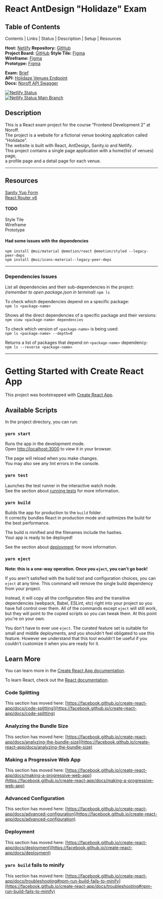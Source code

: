 # React AntDesign "Holidaze" Exam

## Table of Contents

Contents | Links | Status | Description | Setup | Resources

**Host:** [Netlify](https://exam-holidaze.netlify.app/)
**Repository:** [GitHub](https://github.com/siljeangelvik/react-antd-holidaze-exam)  
**Project Board:** [GitHub]()
**Style Tile:** [Figma]()  
**Wireframe:** [Figma]()  
**Prototype:** [Figma]()

**Exam:** [Brief](https://content.noroff.dev/project-exam-2/brief.html)  
**API:** [Holidaze Venues Endpoint](https://nf-api.onrender.com/api/v1/holidaze/venues)  
**Docs:** [Noroff API Swagger](https://nf-api.onrender.com/docs/static/index.html#/holidaze-venues/get_api_v1_holidaze_venues__id_)  

[![Netlify Status](https://api.netlify.com/api/v1/badges/39caaf7a-be52-4896-87a3-0ecf29d801f8/deploy-status)](https://app.netlify.com/sites/exam-holidaze/deploys)  
[![Netlify Status Main Branch](https://api.netlify.com/api/v1/badges/39caaf7a-be52-4896-87a3-0ecf29d801f8/deploy-status)](https://app.netlify.com/sites/exam-holidaze/deploy=status?branch=main)  



## Description

This is a React exam project for the course "Frontend Development 2" at Noroff.   
The project is a website for a fictional venue booking application called "Holidaze".   
The website is built with React, AntDesign, Sanity.io and Netlify.   
This project contains a single page application with a home(list of venues) page,   
a profile page and a detail page for each venue.

---

## Resources

[Sanity Yup Form](https://www.sanity.io/guides/form-validation-with-npm-yup)  
[React Router v6](https://www.youtube.com/watch?v=Ul3y1LXxzdU)

#### TODO
Style Tile  
Wireframe  
Prototype

#### Had some issues with the dependencies
`npm install @mui/material @emotion/react @emotion/styled --legacy-peer-deps`  
`npm install @mui/icons-material--legacy-peer-deps`  


---

### Dependencies Issues

List all dependencies and their sub-dependencies in the project:  
_(remember to open package.json in terminal)_
`npm ls`  

To check which dependencies depend on a specific package:  
`npm ls <package-name>`  

Shows all the direct dependencies of a specific package and their versions:  
`npm view <package-name> dependencies`  

To check which version of `<package-name>` is being used:  
`npm ls <package-name> --depth=0`  


Returns a list of packages that depend on `<package-name>` dependency:    
`npm ls --reverse <package-name>`    

---

# Getting Started with Create React App

This project was bootstrapped with [Create React App](https://github.com/facebook/create-react-app).

## Available Scripts

In the project directory, you can run:

### `yarn start`

Runs the app in the development mode.\
Open [http://localhost:3000](http://localhost:3000) to view it in your browser.

The page will reload when you make changes.\
You may also see any lint errors in the console.

### `yarn test`

Launches the test runner in the interactive watch mode.\
See the section about [running tests](https://facebook.github.io/create-react-app/docs/running-tests) for more information.

### `yarn build`

Builds the app for production to the `build` folder.\
It correctly bundles React in production mode and optimizes the build for the best performance.

The build is minified and the filenames include the hashes.\
Your app is ready to be deployed!

See the section about [deployment](https://facebook.github.io/create-react-app/docs/deployment) for more information.

### `yarn eject`

**Note: this is a one-way operation. Once you `eject`, you can't go back!**

If you aren't satisfied with the build tool and configuration choices, you can `eject` at any time. This command will remove the single build dependency from your project.

Instead, it will copy all the configuration files and the transitive dependencies (webpack, Babel, ESLint, etc) right into your project so you have full control over them. All of the commands except `eject` will still work, but they will point to the copied scripts so you can tweak them. At this point you're on your own.

You don't have to ever use `eject`. The curated feature set is suitable for small and middle deployments, and you shouldn't feel obligated to use this feature. However we understand that this tool wouldn't be useful if you couldn't customize it when you are ready for it.

## Learn More

You can learn more in the [Create React App documentation](https://facebook.github.io/create-react-app/docs/getting-started).

To learn React, check out the [React documentation](https://reactjs.org/).

### Code Splitting

This section has moved here: [https://facebook.github.io/create-react-app/docs/code-splitting](https://facebook.github.io/create-react-app/docs/code-splitting)

### Analyzing the Bundle Size

This section has moved here: [https://facebook.github.io/create-react-app/docs/analyzing-the-bundle-size](https://facebook.github.io/create-react-app/docs/analyzing-the-bundle-size)

### Making a Progressive Web App

This section has moved here: [https://facebook.github.io/create-react-app/docs/making-a-progressive-web-app](https://facebook.github.io/create-react-app/docs/making-a-progressive-web-app)

### Advanced Configuration

This section has moved here: [https://facebook.github.io/create-react-app/docs/advanced-configuration](https://facebook.github.io/create-react-app/docs/advanced-configuration)

### Deployment

This section has moved here: [https://facebook.github.io/create-react-app/docs/deployment](https://facebook.github.io/create-react-app/docs/deployment)

### `yarn build` fails to minify

This section has moved here: [https://facebook.github.io/create-react-app/docs/troubleshooting#npm-run-build-fails-to-minify](https://facebook.github.io/create-react-app/docs/troubleshooting#npm-run-build-fails-to-minify)

